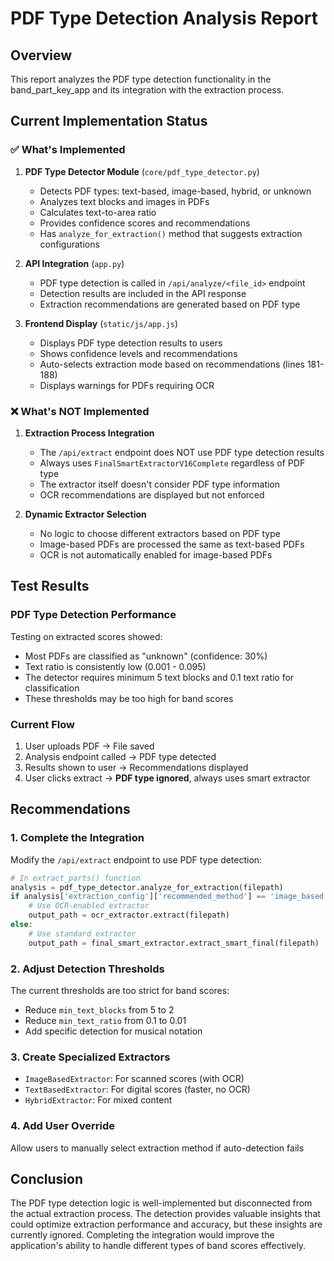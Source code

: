 # PDF Type Detection Analysis Report

## Overview
This report analyzes the PDF type detection functionality in the band_part_key_app and its integration with the extraction process.

## Current Implementation Status

### ✅ What's Implemented

1. **PDF Type Detector Module** (`core/pdf_type_detector.py`)
   - Detects PDF types: text-based, image-based, hybrid, or unknown
   - Analyzes text blocks and images in PDFs
   - Calculates text-to-area ratio
   - Provides confidence scores and recommendations
   - Has `analyze_for_extraction()` method that suggests extraction configurations

2. **API Integration** (`app.py`)
   - PDF type detection is called in `/api/analyze/<file_id>` endpoint
   - Detection results are included in the API response
   - Extraction recommendations are generated based on PDF type

3. **Frontend Display** (`static/js/app.js`)
   - Displays PDF type detection results to users
   - Shows confidence levels and recommendations
   - Auto-selects extraction mode based on recommendations (lines 181-188)
   - Displays warnings for PDFs requiring OCR

### ❌ What's NOT Implemented

1. **Extraction Process Integration**
   - The `/api/extract` endpoint does NOT use PDF type detection results
   - Always uses `FinalSmartExtractorV16Complete` regardless of PDF type
   - The extractor itself doesn't consider PDF type information
   - OCR recommendations are displayed but not enforced

2. **Dynamic Extractor Selection**
   - No logic to choose different extractors based on PDF type
   - Image-based PDFs are processed the same as text-based PDFs
   - OCR is not automatically enabled for image-based PDFs

## Test Results

### PDF Type Detection Performance
Testing on extracted scores showed:
- Most PDFs are classified as "unknown" (confidence: 30%)
- Text ratio is consistently low (0.001 - 0.095)
- The detector requires minimum 5 text blocks and 0.1 text ratio for classification
- These thresholds may be too high for band scores

### Current Flow
1. User uploads PDF → File saved
2. Analysis endpoint called → PDF type detected
3. Results shown to user → Recommendations displayed
4. User clicks extract → **PDF type ignored**, always uses smart extractor

## Recommendations

### 1. Complete the Integration
Modify the `/api/extract` endpoint to use PDF type detection:
```python
# In extract_parts() function
analysis = pdf_type_detector.analyze_for_extraction(filepath)
if analysis['extraction_config']['recommended_method'] == 'image_based':
    # Use OCR-enabled extractor
    output_path = ocr_extractor.extract(filepath)
else:
    # Use standard extractor
    output_path = final_smart_extractor.extract_smart_final(filepath)
```

### 2. Adjust Detection Thresholds
The current thresholds are too strict for band scores:
- Reduce `min_text_blocks` from 5 to 2
- Reduce `min_text_ratio` from 0.1 to 0.01
- Add specific detection for musical notation

### 3. Create Specialized Extractors
- `ImageBasedExtractor`: For scanned scores (with OCR)
- `TextBasedExtractor`: For digital scores (faster, no OCR)
- `HybridExtractor`: For mixed content

### 4. Add User Override
Allow users to manually select extraction method if auto-detection fails

## Conclusion

The PDF type detection logic is well-implemented but disconnected from the actual extraction process. The detection provides valuable insights that could optimize extraction performance and accuracy, but these insights are currently ignored. Completing the integration would improve the application's ability to handle different types of band scores effectively.